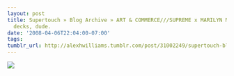 ```yaml
---
layout: post
title: Supertouch » Blog Archive » ART & COMMERCE///SUPREME x MARILYN MINTER…Skate
  decks, dude. 
date: '2008-04-06T22:04:00-07:00'
tags: 
tumblr_url: http://alexhwilliams.tumblr.com/post/31002249/supertouch-blog-archive-art
---
```

<img src="http://24.media.tumblr.com/EXq6qISRE7i4k84kf7bZJdP8_500.jpg"/>
